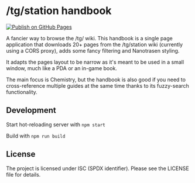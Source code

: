 # /tg/station handbook

[![Publish on GitHub Pages](https://github.com/Hamcha/tghandbook/actions/workflows/publish.yml/badge.svg)](https://github.com/Hamcha/tghandbook/actions/workflows/publish.yml)

A fancier way to browse the /tg/ wiki. This handbook is a single page application that downloads 20+ pages from the /tg/station wiki (currently using a CORS proxy), adds some fancy filtering and Nanotrasen styling.

It adapts the pages layout to be narrow as it's meant to be used in a small window, much like a PDA or an in-game book.

The main focus is Chemistry, but the handbook is also good if you need to cross-reference multiple guides at the same time thanks to its fuzzy-search functionality.

## Development

Start hot-reloading server with `npm start`

Build with `npm run build`

## License

The project is licensed under ISC (SPDX identifier). Please see the LICENSE file for details.
